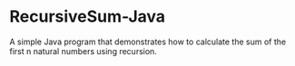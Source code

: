 # RecursiveSum-Java
A simple Java program that demonstrates how to calculate the sum of the first n natural numbers using recursion.
